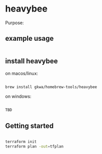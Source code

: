 # heavybee

Purpose:


## example usage

```bash


```

## install heavybee


on macos/linux:
```bash

brew install gkwa/homebrew-tools/heavybee

```


on windows:

```powershell

TBD

```


## Getting started


```bash

terraform init
terraform plan -out=tfplan


```
